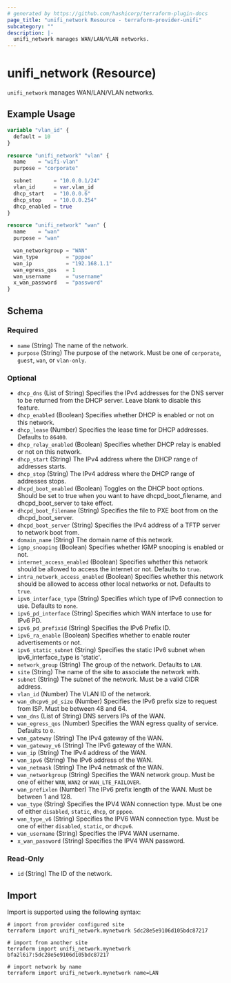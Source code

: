 ```yaml
---
# generated by https://github.com/hashicorp/terraform-plugin-docs
page_title: "unifi_network Resource - terraform-provider-unifi"
subcategory: ""
description: |-
  unifi_network manages WAN/LAN/VLAN networks.
---
```


# unifi_network (Resource)

`unifi_network` manages WAN/LAN/VLAN networks.

## Example Usage

```terraform
variable "vlan_id" {
  default = 10
}

resource "unifi_network" "vlan" {
  name    = "wifi-vlan"
  purpose = "corporate"

  subnet       = "10.0.0.1/24"
  vlan_id      = var.vlan_id
  dhcp_start   = "10.0.0.6"
  dhcp_stop    = "10.0.0.254"
  dhcp_enabled = true
}

resource "unifi_network" "wan" {
  name    = "wan"
  purpose = "wan"

  wan_networkgroup = "WAN"
  wan_type         = "pppoe"
  wan_ip           = "192.168.1.1"
  wan_egress_qos   = 1
  wan_username     = "username"
  x_wan_password   = "password"
}
```

<!-- schema generated by tfplugindocs -->
## Schema

### Required

- `name` (String) The name of the network.
- `purpose` (String) The purpose of the network. Must be one of `corporate`, `guest`, `wan`, or `vlan-only`.

### Optional

- `dhcp_dns` (List of String) Specifies the IPv4 addresses for the DNS server to be returned from the DHCP server. Leave blank to disable this feature.
- `dhcp_enabled` (Boolean) Specifies whether DHCP is enabled or not on this network.
- `dhcp_lease` (Number) Specifies the lease time for DHCP addresses. Defaults to `86400`.
- `dhcp_relay_enabled` (Boolean) Specifies whether DHCP relay is enabled or not on this network.
- `dhcp_start` (String) The IPv4 address where the DHCP range of addresses starts.
- `dhcp_stop` (String) The IPv4 address where the DHCP range of addresses stops.
- `dhcpd_boot_enabled` (Boolean) Toggles on the DHCP boot options. Should be set to true when you want to have dhcpd_boot_filename, and dhcpd_boot_server to take effect.
- `dhcpd_boot_filename` (String) Specifies the file to PXE boot from on the dhcpd_boot_server.
- `dhcpd_boot_server` (String) Specifies the IPv4 address of a TFTP server to network boot from.
- `domain_name` (String) The domain name of this network.
- `igmp_snooping` (Boolean) Specifies whether IGMP snooping is enabled or not.
- `internet_access_enabled` (Boolean) Specifies whether this network should be allowed to access the internet or not. Defaults to `true`.
- `intra_network_access_enabled` (Boolean) Specifies whether this network should be allowed to access other local networks or not. Defaults to `true`.
- `ipv6_interface_type` (String) Specifies which type of IPv6 connection to use. Defaults to `none`.
- `ipv6_pd_interface` (String) Specifies which WAN interface to use for IPv6 PD.
- `ipv6_pd_prefixid` (String) Specifies the IPv6 Prefix ID.
- `ipv6_ra_enable` (Boolean) Specifies whether to enable router advertisements or not.
- `ipv6_static_subnet` (String) Specifies the static IPv6 subnet when ipv6_interface_type is 'static'.
- `network_group` (String) The group of the network. Defaults to `LAN`.
- `site` (String) The name of the site to associate the network with.
- `subnet` (String) The subnet of the network. Must be a valid CIDR address.
- `vlan_id` (Number) The VLAN ID of the network.
- `wan_dhcpv6_pd_size` (Number) Specifies the IPv6 prefix size to request from ISP. Must be between 48 and 64.
- `wan_dns` (List of String) DNS servers IPs of the WAN.
- `wan_egress_qos` (Number) Specifies the WAN egress quality of service. Defaults to `0`.
- `wan_gateway` (String) The IPv4 gateway of the WAN.
- `wan_gateway_v6` (String) The IPv6 gateway of the WAN.
- `wan_ip` (String) The IPv4 address of the WAN.
- `wan_ipv6` (String) The IPv6 address of the WAN.
- `wan_netmask` (String) The IPv4 netmask of the WAN.
- `wan_networkgroup` (String) Specifies the WAN network group. Must be one of either `WAN`, `WAN2` or `WAN_LTE_FAILOVER`.
- `wan_prefixlen` (Number) The IPv6 prefix length of the WAN. Must be between 1 and 128.
- `wan_type` (String) Specifies the IPV4 WAN connection type. Must be one of either `disabled`, `static`, `dhcp`, or `pppoe`.
- `wan_type_v6` (String) Specifies the IPV6 WAN connection type. Must be one of either `disabled`, `static`, or `dhcpv6`.
- `wan_username` (String) Specifies the IPV4 WAN username.
- `x_wan_password` (String) Specifies the IPV4 WAN password.

### Read-Only

- `id` (String) The ID of the network.

## Import

Import is supported using the following syntax:

```shell
# import from provider configured site
terraform import unifi_network.mynetwork 5dc28e5e9106d105bdc87217

# import from another site
terraform import unifi_network.mynetwork bfa2l6i7:5dc28e5e9106d105bdc87217

# import network by name
terraform import unifi_network.mynetwork name=LAN
```
